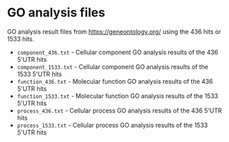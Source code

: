 
# GO analysis files
GO analysis result files from https://geneontology.org/ using the 436 hits or 1533 hits.

* ```component_436.txt``` - Cellular component GO analysis results of the 436 5'UTR hits
* ```component_1533.txt``` - Cellular component GO analysis results of the 1533 5'UTR hits
* ```function_436.txt``` - Molecular function GO analysis results of the 436 5'UTR hits
* ```function_1533.txt``` - Molecular function GO analysis results of the 1533 5'UTR hits
* ```process_436.txt``` - Cellular process GO analysis results of the 436 5'UTR hits
* ```process_1533.txt``` - Cellular process GO analysis results of the 1533 5'UTR hits
